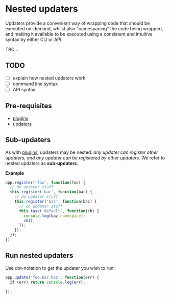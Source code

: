 # Nested updaters

Updaters provide a convenient way of wrapping code that should be executed on-demand, whilst also "namespacing" the code being wrapped, and making it available to be executed using a consistent and intuitive syntax by either CLI or API.

TBC...

## TODO

* [ ] explain how nested updaters work
* [ ] command line syntax
* [ ] API syntax

## Pre-requisites

* [plugins](api/plugins.md)
* [updaters](updaters.md)

## Sub-updaters

As with [plugins](api/plugins.md), updaters may be nested: _any updater can register other updaters, and any updater can be registered by other updaters._ We refer to nested updaters as **sub-updaters**.

**Example**

```js
app.register('foo', function(foo) {
  // do updater stuff
  this.register('bar', function(bar) {
    // do updater stuff
    this.register('baz', function(baz) {
      // do updater stuff
      this.task('default', function(cb) {
        console.log(baz.namespace);
        cb();
      });
    });
  });
});
```

## Run nested updaters

Use dot-notation to get the updater you wish to run:

```js
app.update('foo.bar.baz', function(err) {
  if (err) return console.log(err);

});
```
